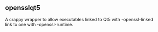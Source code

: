 ## opensslqt5

A crappy wrapper to allow executables linked to Qt5 with -openssl-linked link to one with -openssl-runtime.
